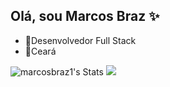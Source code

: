 ## Olá, sou Marcos Braz ✨
- 📝Desenvolvedor Full Stack
- 🌱Ceará

![marcosbraz1's Stats](https://github-readme-stats.vercel.app/api?username=marcosbraz1&theme=vue-dark&show_icons=true&hide_border=true&count_private=true) ![](https://github-readme-streak-stats.herokuapp.com/?user=marcosbraz1&theme=dark&hide_border=false)
